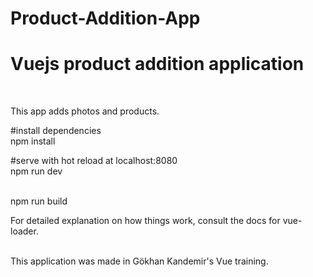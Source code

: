# Product-Addition-App
<h1>Vuejs product addition application</h1>
<br>

<p>This app adds photos and products.</p>

#install dependencies 
<br>
npm install

#serve with hot reload at localhost:8080
 <br>
npm run dev


<br>
npm run build
<br>

For detailed explanation on how things work, consult the docs for vue-loader.

<br>
This application was made in Gökhan Kandemir's Vue training.
